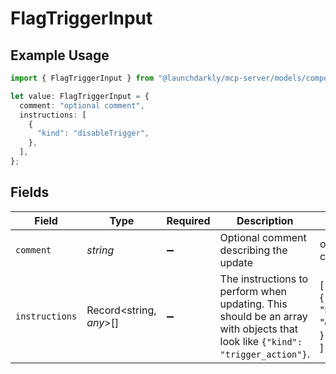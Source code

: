 # FlagTriggerInput

## Example Usage

```typescript
import { FlagTriggerInput } from "@launchdarkly/mcp-server/models/components";

let value: FlagTriggerInput = {
  comment: "optional comment",
  instructions: [
    {
      "kind": "disableTrigger",
    },
  ],
};
```

## Fields

| Field                                                                                                                                   | Type                                                                                                                                    | Required                                                                                                                                | Description                                                                                                                             | Example                                                                                                                                 |
| --------------------------------------------------------------------------------------------------------------------------------------- | --------------------------------------------------------------------------------------------------------------------------------------- | --------------------------------------------------------------------------------------------------------------------------------------- | --------------------------------------------------------------------------------------------------------------------------------------- | --------------------------------------------------------------------------------------------------------------------------------------- |
| `comment`                                                                                                                               | *string*                                                                                                                                | :heavy_minus_sign:                                                                                                                      | Optional comment describing the update                                                                                                  | optional comment                                                                                                                        |
| `instructions`                                                                                                                          | Record<string, *any*>[]                                                                                                                 | :heavy_minus_sign:                                                                                                                      | The instructions to perform when updating. This should be an array with objects that look like <code>{"kind": "trigger_action"}</code>. | [<br/>{<br/>"kind": "disableTrigger"<br/>}<br/>]                                                                                        |